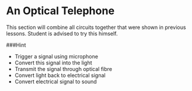 # An Optical Telephone

This section will combine all circuits together that were shown in previous lessons. Student is advised to try this himself.

###Hint

+ Trigger a signal using microphone
+ Convert this signal into the light
+ Transmit the signal through optical fibre
+ Convert light back to electrical signal
+ Convert electrical signal to sound